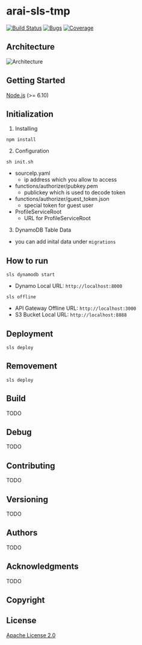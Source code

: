 # arai-sls-tmp
[![Build Status](https://api.travis-ci.org/WorksApplications/office-maker.svg)](https://travis-ci.org/WorksApplications/office-maker-api)
[![Bugs](https://sonarcloud.io/api/badges/measure?key=office-maker-api:project:prod&metric=bugs)](https://sonarcloud.io/project/issues?id=office-maker-api:project:prod&resolved=false&types=BUG)
[![Coverage](https://sonarcloud.io/api/badges/measure?key=office-maker-api:project:prod&metric=coverage)](https://sonarcloud.io/component_measures/metric/coverage/list?id=office-maker-api:project:prod)
## Architecture
![Architecture](https://github.com)
## Getting Started
[Node.js](https://nodejs.org/) (>= 6.10)
## Initialization
1. Installing

 ```npm install```

2. Configuration

 ```sh init.sh```
  - sourceIp.yaml
    - ip address which you allow to access
  - functions/authorizer/pubkey.pem
    - publickey which is used to decode token
  - functions/authorizer/guest_token.json
    - special token for guest user
  - ProfileServiceRoot
    - URL for ProfileServiceRoot

3. DynamoDB Table Data
  - you can add inital data under ```migrations```

## How to run
```sls dynamodb start```
  - Dynamo Local URL: ```http://localhost:8000```

```sls offline```
  - API Gateway Offline URL: ```http://localhost:3000```
  - S3 Bucket Local URL: ```http://localhost:8888```

## Deployment
```sls deploy```

## Removement
```sls deploy```


## Build

TODO

## Debug

TODO

## Contributing

TODO

## Versioning

TODO

## Authors

TODO

## Acknowledgments

TODO

## Copyright


## License

[Apache License 2.0](LICENSE)
